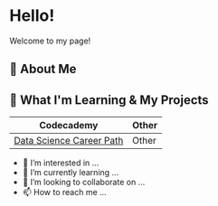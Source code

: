 # Hello!
Welcome to my page!


## 👋 About Me



## 🌱 What I'm Learning & My Projects

| Codecademy | Other |
| --- | --- |
| [Data Science Career Path](https://github.com/xemycutiex/codecademy_projects) | Other |


- 👀 I’m interested in ...
- 🌱 I’m currently learning ...
- 💞️ I’m looking to collaborate on ...
- 📫 How to reach me ...

<!---
xemycutiex/xemycutiex is a ✨ special ✨ repository because its `README.md` (this file) appears on your GitHub profile.
You can click the Preview link to take a look at your changes.
--->
